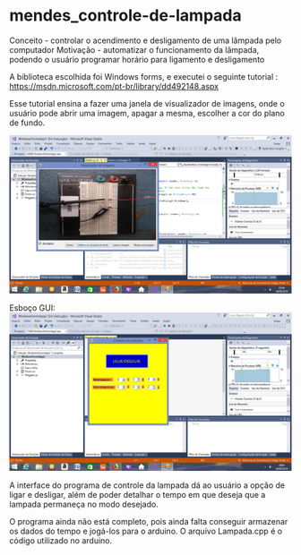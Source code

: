 # mendes_controle-de-lampada

Conceito - controlar o acendimento e desligamento de uma lâmpada pelo computador
Motivação - automatizar o funcionamento da lâmpada, podendo o usuário programar horário para ligamento e desligamento

A biblioteca escolhida foi Windows forms, e executei o seguinte tutorial : https://msdn.microsoft.com/pt-br/library/dd492148.aspx

Esse tutorial ensina a fazer uma janela de visualizador de imagens, onde o usuário pode abrir uma imagem, apagar a mesma, escolher a cor do plano de fundo.

![tutorial](tutorial.png)

Esboço GUI:
![esboco_gui](esboco_gui.png)

A interface do programa de controle da lampada dá ao usuário a opção de ligar e desligar, além de poder detalhar o tempo em que deseja que a lampada permaneça no modo desejado. 

O programa ainda não está completo, pois ainda falta conseguir armazenar os dados do tempo e jogá-los para o arduino. O arquivo Lampada.cpp é o código utilizado no arduino. 

